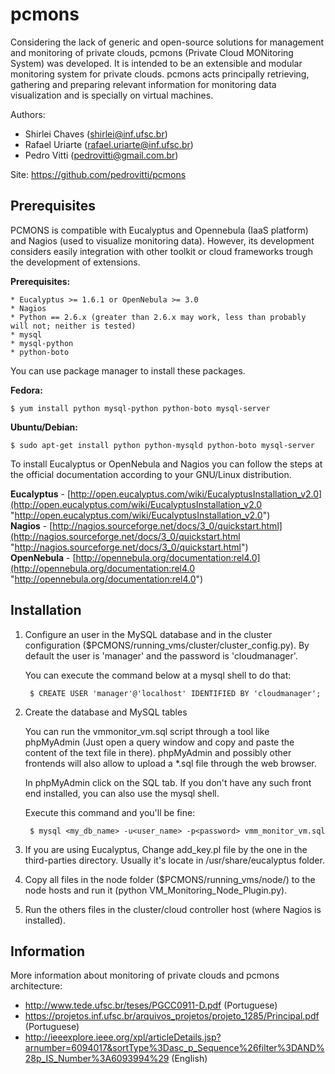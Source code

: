 pcmons
=========

Considering the lack of generic and open-source solutions for management and monitoring 
of private clouds, pcmons (Private Cloud MONitoring System) was developed. It is intended 
to be an extensible and modular monitoring system for private clouds. pcmons acts 
principally retrieving, gathering and preparing relevant information for monitoring data 
visualization and is specially on virtual machines.

Authors:

* Shirlei Chaves (shirlei@inf.ufsc.br)
* Rafael Uriarte (rafael.uriarte@inf.ufsc.br)
* Pedro Vitti (pedrovitti@gmail.com.br)

Site: https://github.com/pedrovitti/pcmons


Prerequisites
--------


PCMONS is compatible with Eucalyptus and Opennebula (IaaS platform) and Nagios (used to visualize monitoring data). 
However, its development considers easily integration with other toolkit or cloud frameworks trough the development 
of extensions.

**Prerequisites:**

    * Eucalyptus >= 1.6.1 or OpenNebula >= 3.0
    * Nagios
    * Python == 2.6.x (greater than 2.6.x may work, less than probably will not; neither is tested)
    * mysql
    * mysql-python
    * python-boto

You can use package manager to install these packages.

**Fedora:**

    $ yum install python mysql-python python-boto mysql-server

**Ubuntu/Debian:**

    $ sudo apt-get install python python-mysqld python-boto mysql-server
    

To install Eucalyptus or OpenNebula and Nagios you can follow the steps at the official documentation according to your GNU/Linux distribution.

**Eucalyptus** - [http://open.eucalyptus.com/wiki/EucalyptusInstallation_v2.0](http://open.eucalyptus.com/wiki/EucalyptusInstallation_v2.0 "http://open.eucalyptus.com/wiki/EucalyptusInstallation_v2.0") <br>
**Nagios** 	   - [http://nagios.sourceforge.net/docs/3_0/quickstart.html](http://nagios.sourceforge.net/docs/3_0/quickstart.html "http://nagios.sourceforge.net/docs/3_0/quickstart.html") <br>
**OpenNebula** - [http://opennebula.org/documentation:rel4.0](http://opennebula.org/documentation:rel4.0 "http://opennebula.org/documentation:rel4.0") <br>

Installation
--------


1. Configure an user in the MySQL database and in the cluster configuration ($PCMONS/running_vms/cluster/cluster_config.py). By default the user is 'manager' and the password is 'cloudmanager'.
 
    You can execute the command below at a mysql shell to do that:

        $ CREATE USER 'manager'@'localhost' IDENTIFIED BY 'cloudmanager';

2. Create the database and MySQL tables 

    You can run the vmmonitor_vm.sql script through a tool like phpMyAdmin (Just open a query window and copy and paste the content of the text file in there). phpMyAdmin and possibly other frontends will also allow to upload a *.sql file through the web browser. 
    
    In phpMyAdmin click on the SQL tab. If you don't have any such front end installed, you can also use the mysql shell.
    
    Execute this command and you'll be fine: 

        $ mysql <my_db_name> -u<user_name> -p<password> vmm_monitor_vm.sql

3. If you are using Eucalyptus, Change add_key.pl file by the one in the third-parties directory. Usually it's locate in /usr/share/eucalyptus folder.

4. Copy all files in the node folder ($PCMONS/running_vms/node/) to the node hosts and run it (python VM_Monitoring_Node_Plugin.py).

5. Run the others files in the cluster/cloud controller host (where Nagios is installed).


Information
--------


More information about monitoring of private clouds and pcmons architecture:
 * http://www.tede.ufsc.br/teses/PGCC0911-D.pdf (Portuguese)
 * https://projetos.inf.ufsc.br/arquivos_projetos/projeto_1285/Principal.pdf (Portuguese)
 * http://ieeexplore.ieee.org/xpl/articleDetails.jsp?arnumber=6094017&sortType%3Dasc_p_Sequence%26filter%3DAND%28p_IS_Number%3A6093994%29 (English)



